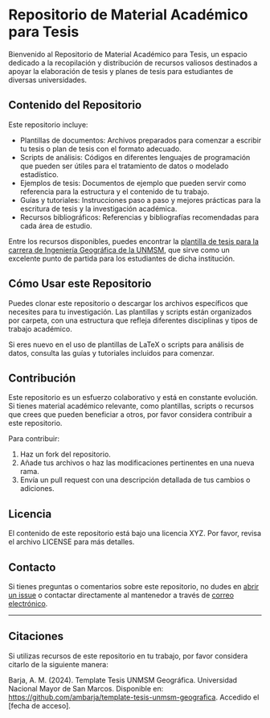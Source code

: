 # Repositorio de Material Académico para Tesis

Bienvenido al Repositorio de Material Académico para Tesis, un espacio dedicado a la recopilación y distribución de recursos valiosos destinados a apoyar la elaboración de tesis y planes de tesis para estudiantes de diversas universidades.

## Contenido del Repositorio

Este repositorio incluye:

- Plantillas de documentos: Archivos preparados para comenzar a escribir tu tesis o plan de tesis con el formato adecuado.
- Scripts de análisis: Códigos en diferentes lenguajes de programación que pueden ser útiles para el tratamiento de datos o modelado estadístico.
- Ejemplos de tesis: Documentos de ejemplo que pueden servir como referencia para la estructura y el contenido de tu trabajo.
- Guías y tutoriales: Instrucciones paso a paso y mejores prácticas para la escritura de tesis y la investigación académica.
- Recursos bibliográficos: Referencias y bibliografías recomendadas para cada área de estudio.

Entre los recursos disponibles, puedes encontrar la [plantilla de tesis para la carrera de Ingeniería Geográfica de la UNMSM](https://github.com/ambarja/template-tesis-unmsm-geografica), que sirve como un excelente punto de partida para los estudiantes de dicha institución.

## Cómo Usar este Repositorio

Puedes clonar este repositorio o descargar los archivos específicos que necesites para tu investigación. Las plantillas y scripts están organizados por carpeta, con una estructura que refleja diferentes disciplinas y tipos de trabajo académico.

Si eres nuevo en el uso de plantillas de LaTeX o scripts para análisis de datos, consulta las guías y tutoriales incluidos para comenzar.

## Contribución

Este repositorio es un esfuerzo colaborativo y está en constante evolución. Si tienes material académico relevante, como plantillas, scripts o recursos que crees que pueden beneficiar a otros, por favor considera contribuir a este repositorio.

Para contribuir:

1. Haz un fork del repositorio.
2. Añade tus archivos o haz las modificaciones pertinentes en una nueva rama.
3. Envía un pull request con una descripción detallada de tus cambios o adiciones.

## Licencia

El contenido de este repositorio está bajo una licencia XYZ. Por favor, revisa el archivo LICENSE para más detalles.

## Contacto

Si tienes preguntas o comentarios sobre este repositorio, no dudes en [abrir un issue](link-a-la-sección-de-issues-del-repositorio) o contactar directamente al mantenedor a través de [correo electrónico](tu-correo@ejemplo.com).


---

## Citaciones

Si utilizas recursos de este repositorio en tu trabajo, por favor considera citarlo de la siguiente manera:

Barja, A. M. (2024). Template Tesis UNMSM Geográfica. Universidad Nacional Mayor de San Marcos. Disponible en: https://github.com/ambarja/template-tesis-unmsm-geografica. Accedido el [fecha de acceso].

